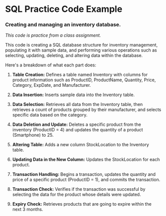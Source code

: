 # SQL Practice Code Example
### Creating and managing an inventory database. 

*This code is practice from a class assignment.*

This code is creating a SQL database structure for inventory management, populating it with sample data, and performing various operations such as selecting, updating, deleting, and altering data within the database.

Here's a breakdown of what each part does:

1. **Table Creation:** Defines a table named Inventory with columns for product information such as ProductID, ProductName, Quantity, Price, Category, ExpDate, and Manufacturer.

2. **Data Insertion:** Inserts sample data into the Inventory table.

3. **Data Selection:** Retrieves all data from the Inventory table, then retrieves a count of products grouped by their manufacturer, and selects specific data based on the category.

4. **Data Deletion and Update:** Deletes a specific product from the inventory (ProductID = 4) and updates the quantity of a product (Smartphone) to 25.

5. **Altering Table:** Adds a new column StockLocation to the Inventory table.

6. **Updating Data in the New Column:** Updates the StockLocation for each product.

7. **Transaction Handling:** Begins a transaction, updates the quantity and price of a specific product (ProductID = 1), and commits the transaction.

8. **Transaction Check:** Verifies if the transaction was successful by selecting the data for the product whose details were updated.

9. **Expiry Check:** Retrieves products that are going to expire within the next 3 months.


